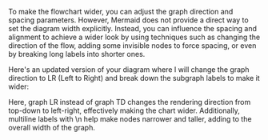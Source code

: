 To make the flowchart wider, you can adjust the graph direction and spacing parameters. However, Mermaid does not provide a direct way to set the diagram width explicitly. Instead, you can influence the spacing and alignment to achieve a wider look by using techniques such as changing the direction of the flow, adding some invisible nodes to force spacing, or even by breaking long labels into shorter ones.

Here's an updated version of your diagram where I will change the graph direction to LR (Left to Right) and break down the subgraph labels to make it wider:

Here, graph LR instead of graph TD changes the rendering direction from top-down to left-right, effectively making the chart wider. Additionally, multiline labels with \n help make nodes narrower and taller, adding to the overall width of the graph.
